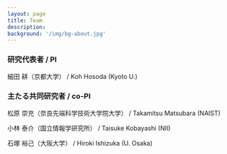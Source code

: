 ```yaml
---
layout: page
title: Team
description: 
background: '/img/bg-about.jpg'
---
```


### 研究代表者 / PI

細田 耕（京都大学） / Koh Hosoda (Kyoto U.)

### 主たる共同研究者 / co-PI

松原 崇充（奈良先端科学技術大学院大学） / Takamitsu Matsubara (NAIST)

小林 泰介（国立情報学研究所） / Taisuke Kobayashi (NII)

石塚 裕己（大阪大学） / Hiroki Ishizuka (U. Osaka)


